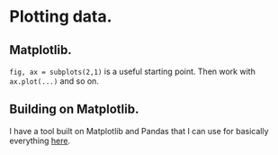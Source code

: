 # Plotting data.

## Matplotlib. 

`fig, ax = subplots(2,1)` is a useful starting point. Then work with `ax.plot(...)` and so on.

## Building on Matplotlib.

I have a tool built on Matplotlib and Pandas that I can use for basically everything [here](https://github.com/bbusemeyer/busempyer/blob/master/busempyer/plot_tools.py).
